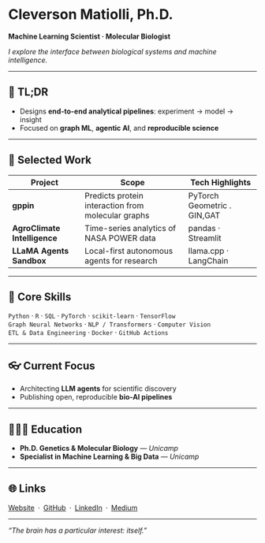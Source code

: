 # Cleverson Matiolli, Ph.D.  
**Machine Learning Scientist · Molecular Biologist**

*I explore the interface between biological systems and machine intelligence.*

---

## 🎢 TL;DR  
- Designs **end-to-end analytical pipelines**: experiment → model → insight  
- Focused on **graph ML**, **agentic AI**, and **reproducible science**  

---

## 🚧 Selected Work  

| Project | Scope | Tech Highlights |
|---------|-------|-----------------|
| **gppin** | Predicts protein interaction from molecular graphs | PyTorch Geometric . GIN,GAT |
| **AgroClimate Intelligence** | Time-series analytics of NASA POWER data | pandas · Streamlit |
| **LLaMA Agents Sandbox** | Local-first autonomous agents for research | llama.cpp · LangChain |

---

## 🧬 Core Skills  

`Python` · `R` · `SQL` · `PyTorch` · `scikit-learn` · `TensorFlow`  
`Graph Neural Networks` · `NLP / Transformers` · `Computer Vision`  
`ETL & Data Engineering` · `Docker` · `GitHub Actions`

---

## 👓 Current Focus  
- Architecting **LLM agents** for scientific discovery  
- Publishing open, reproducible **bio-AI pipelines**

---

## 📕📗📘 Education  
- **Ph.D. Genetics & Molecular Biology** — *Unicamp*  
- **Specialist in Machine Learning & Big Data** — *Unicamp*  

---

## 🌐 Links  
[Website](https://matiollipt.github.io) · [GitHub](https://github.com/matiollipt) · [LinkedIn](https://linkedin.com/in/cleversonmatiolli) · [Medium](https://medium.com/@cleversonmatiolli)

---

*“The brain has a particular interest: itself.”*

